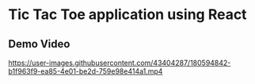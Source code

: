 # Tic Tac Toe application using React

## Demo Video
https://user-images.githubusercontent.com/43404287/180594842-b1f963f9-ea85-4e01-be2d-759e98e414a1.mp4

